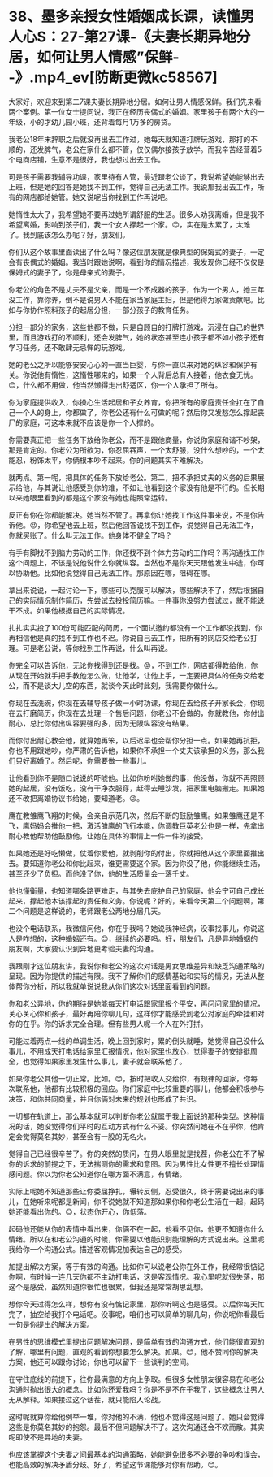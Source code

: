 # 38、墨多亲授女性婚姻成长课，读懂男人心S：27-第27课-《夫妻长期异地分居，如何让男人情感”保鲜--》.mp4_ev[防断更微kc58567]

大家好，欢迎来到第二7课夫妻长期异地分居。如何让男人情感保鲜。我们先来看两个案例。第一位女士提问说，我正在经历丧偶式的婚姻。家里孩子有两个大的一年级，小的才幼儿园小班，还背着每月1万多的房贷。

我老公18年末辞职之后就没再出去工作过，她每天就知道打牌玩游戏，那打的不顺的，还发脾气，老公在家什么都不管，仅仅偶尔接孩子放学。而我辛苦经营着5个电商店铺，生意不是很好，我也想过出去工作。

可是孩子需要我辅导功课，家里待有人管，最近跟老公谈了，我说希望她能够出去上班，但是她的回答是她找不到工作，觉得自己无法工作。我说那我出去工作，所有的网店都给她管。她又说呢当你找到工作再说吧。

她惰性太大了，我希望她不要再过她所谓舒服的生活。很多人劝我离婚，但是我不希望离婚，影响到孩子们，我一个女人撑起一个家。😊，实在是太累了，太难了。我到底该怎么办呢？好，朋友们。

你们从这个故事里面读出了什么吗？像这位朋友就是像典型的保姆式的妻子，一定会有丧偶式的婚姻。我当时跟她说啊，看到你的情况描述，我发现你已经不仅仅是保姆式的妻子了，你是母亲式的妻子。

你老公的角色不是丈夫不是父亲，而是一个不成器的孩子，作为一个男人，她三年没工作，靠你养，倒不是说男人不能在家当家庭主妇，但是他得为家做贡献吧。比如与你协作照料孩子的起居分担，一部分孩子的教育任务。

分担一部分的家务，这些他都不做，只是自顾自的打牌打游戏，沉浸在自己的世界里，而且游戏打的不顺利，还会发脾气，她的状态甚至连小孩子都不如小孩子还有学习任务，还不敢肆无忌惮的玩游戏。

她的老公之所以能够安安心心的一直当巨婴，与你一直以来对她的纵容和保护有关。你说他有惰性，这惰性哪来的，如果一个人背后总有人接着，他衣食无忧。😊，什么都不用做，他当然懒得走出舒适区，你一个人承担了所有。

你为家庭提供收入，你操心生活起居和子女养育，你把所有的家庭责任全扛在了自己一个人的身上，你都做了，你老公还有什么可做的呢？然后你又发愁怎么撑起丧尸的家庭，可这本来就不应该是你一个人撑的。

你需要真正把一些任务下放给你老公，而不是跟他商量，你说你家庭和谐不吵架，那是肯定的。你老公为所欲为，你忍屈吞声，一个太舒服，没什么想吵的，一个太能忍，粉饰太平，你俩根本吵不起来。你的问题其实不难解决。

就两点。第一呢，把具体的任务下放给老公。第二，把不承担丈夫的义务的后果展示给他，与其说让他感受到你的难，不如让他看到这个家没有他是不行的。但长期以来她眼里看到的都是这个家没有她也能照常运转。

反正有你在你都能解决。她当然不管了。再拿你让她找工作这件事来说，不是你告诉他。😡，你希望他去上班，然后他回答说找不到工作，说觉得自己无法工作，你就买账了。什么叫无法工作。他身体不健全了吗？

有手有脚找不到脑力劳动的工作，你还找不到个体力劳动的工作吗？再沟通找工作这个问题上，不该是说他说什么你就纵容。当然也不是你天天跟他发生中途，你可以协助他。比如他说觉得自己无法工作。那原因在哪，阻碍在哪。

拿出来说说，一起讨论一下，哪些可以克服可以解决，哪些解决不了，然后根据自己的实际情况制作简历，先尝试去投投简历嘛。一件事你没努力尝试过，就不能说干不成。如果他根据自己的实际情况。

扎扎实实投了100份可能匹配的简历，一个面试邀约都没有一个工作都没找到，你再相信他是真的找不到工作也不迟。你说自己去工作，把所有的网店交给老公打理。可是老公说，等你找到工作再说，什么叫再说。

你完全可以告诉他，无论你找得到还是找。😡，不到工作，网店都得教给他，你从现在开始就手把手教他怎么做，让他学，让他上手，一定要把具体的任务交给老公，而不是谈大儿空的东西，就谈今天此时此刻，我需要你做什么。

你现在去洗碗，你现在去辅导孩子做一小时功课，你现在去给孩子开家长会，你现在去打磨简历，你现在去处理一个售后问题，你老公不会做的，你就教他，你付出耐心，总比你付出纵容要强的多，因为无限纵容没有结果。

而你付出耐心教会他，就算她再笨，以后迟早也会帮你分担一点。如果她再抗拒，你也不用跟她吵，你严肃的告诉他，如果你不承担一个丈夫该承担的义务，那么我们只好离婚了。然后呢，你需要做一些事儿。

让他看到你不是随口说说的吓唬他。比如你吩咐她做的事，他没做，你就不再照顾她的起居，没有饭吃，没有干净衣服穿，赶得去睡沙发，把家里电脑搬走。如果她还不改把离婚协议书给她，要知道老。😡。

鹰在教雏鹰飞翔的时候，会亲自示范几次，然后不断的鼓励雏鹰。如果雏鹰还是不飞，鹰妈妈会推他一把，激活雏鹰的飞行本能，你调教巨英老公也是一样，先拿出耐心教他帮助他鼓励他，让她在具体的事情上一件一件的接受。

如果她还是好吃懒做，仗着你爱他，就剥削你的付出，你就把他从这个家里面推出去。要知道你老公和你比起来，谁更需要这个家。因为你没了他，你能继续生活，甚至还少了负担。而他没了你，他的生活质量会一落千丈。

他也懂衡量，也知道哪条路更难走，与其失去庇护自己的家庭，他会宁可自己成长起来，撑起他本该撑起的责任和义务。你说呢？好的，来看今天第二个问题啊，第二个问题是这样说的，老师跟老公两地分居几天。

也没个电话联系，我微信问他，你在乎我吗？她说我神经病，没事找事儿，你说这人是咋想的，这种婚姻还有。😊，继续的必要吗。好，朋友们，凡是异地婚姻的朋友啊，大家要认识到异地更考验夫妻的沟通。

我跟刚才这位朋友讲，我说你和老公的这次对话是男女思维差异和缺乏沟通策略的呈现。因为你提供的描述有限。我不了解你们的感情基础和实际的情况，无法从整体帮你分析，所以我就单说说我从你们这次对话里面看到的问题。

你和老公异地，你的期待是她能每天打电话跟家里报个平安，再问问家里的情况，关心关心你和孩子，最好再陪你聊几句，这样你才能感受到老公对家庭的牵挂和对你的在乎。你的诉求完全合理。但有些男人呢一个人在外打拼。

可能过着两点一线的单调生活，晚上回到家时，累的倒头就睡，她觉得自己没什么事儿，不用成天打电话给家里汇报情况，他对家里也放心，觉得妻子的安排挺周全，也觉得如果家里发生什么事儿，妻子就会联系他了。

如果你老公其他一切正常。比如。😊，按时把收入交给你，有规律的回家，你每次联系他，他都有比较积极的回应。你们家庭中比较重要的事儿，他都会积极参与决策，和你共同商量，并且你俩对未来的规划也形成了共识。

一切都在轨道上，那么基本就可以判断你老公就属于我上面说的那种类型。这种情况的话，她没觉得你们平时的互动方式有什么不妥。你突然问她在不在乎你，他肯定会觉得莫名其妙，甚至会有一股的无名火。

觉得自己已经很辛苦了。你的突然的质问，在男人眼里就是找茬，你老公在不了解你的诉求的前提之下，无法揣测你的需求和意图。因为男性比女性更不擅长处理情感问题。你以为你老公知道你在哪方面不满意，有情绪。

实际上呢她不知道那些让你委屈挣扎，辗转反侧，忍受很久，终于需要说出来的事儿，在她听来呢都是新闻，你不说她就不知道那如果你和你老公生活在一起，起码她还能看出你的。😊，状态你开心，你低落。

起码他还能从你的表情中看出来，你俩不在一起，他看不见你，他更不知道你什么情绪。所以在和老公沟通的时候，你需要以他能识别能理解的方式说出来。这里呢我给你一个沟通公式。描述客观情况加表达自己的感受。

加提出解决方案，等于有效的沟通。比如你可以说老公你在外工作，我经常很惦记你啊，有时候一连几天你都不主动打电话，这是客观情况。我心里呢就很失落，那这个是感受，虽然知道你很忙也很累，但我还是常常胡思乱想。

想你今天过得怎么样，想你有没有惦记家里，那你听啊这也是感受。以后你每天忙完了，抽空给我打个电话吧。没事呢，咱们也可以简单的聊几句，你说呢你看最后一句是你提出的解决方案。

在男性的思维模式里提出问题解决问题，是简单有效的沟通方式，他们能很直观的了解，哪里有问题，直观的看到你想要怎么解决。如果。😊，他不赞同你的解决方案，他还可以跟你讨论，你也可以留下一些谈判的空间。

在守住底线的前提下，往你最满意的方向上争取。但很多女性朋友很容易在和老公沟通时抛出很大的概念。比如你还爱我吗？你是不是不在乎我了，这些概念让男人无从解释。如果接过这个话茬，就只能陷入论战。

这时呢就算你给他例举一堆，你对他的不满，他也不觉得这是问题了。她只会觉得这些是你莫名其妙的抱怨。最后不但问题解决不了。这次沟通还会不欢而散。其实呢即使不是异地的夫妻。

也应该掌握这个夫妻之间最基本的沟通策略，她能避免很多不必要的争吵和误会，也能高效的解决矛盾分歧。好了，希望这节课能够对你有帮助。😊。

